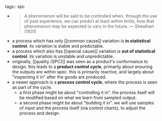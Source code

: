 tags:: spc

- > A phenomenon will be said to be controlled when, through the use of past experience, we can predict at least within limits, how that phenomenon may be expected to vary in the future.
  — Shewhart (1931)
- a process which has only [[common cause]] variation is **in statistical control**. its variation is stable and predictable.
- a process which also has [[special cause]] variation is **out of statistical control**. its variation is unstable and unpredictable.
- originally, [[quality (SPC)]] was seen as a product's conformance to design. this leads to a **product control cycle**, primarily about ensuring the outputs are within spec. this is primarily reactive, and largely about "inspecting it in" after the goods are produced.
- a newer approach is a **process control cycle**, where the process is seen as part of the cycle.
	- a first phase might be about "controlling it in". the process itself will be modified based on what we learn from sampled output.
	- a second phase might be about "building it in". we will use samples of input and the process itself (via control charts), to adjust the process and design.